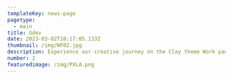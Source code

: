 ```yaml
---
templateKey: news-page
pagetype:
  - main
title: Gdev
date: 2023-03-02T10:17:05.133Z
thumbnail: /img/WF02.jpg
description: Experience our creative journey on the Clay theme Work page. Explore our portfolio and witness the artistry behind our projects.
number: 2
featuredimage: /img/PXLA.png
---
```



